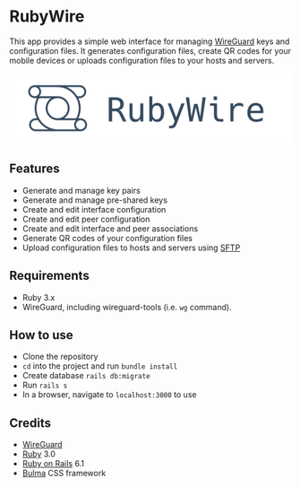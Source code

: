 # RubyWire

This app provides a simple web interface for managing [WireGuard](https://www.wireguard.com) keys and configuration files. It generates configuration files, create QR codes for your mobile devices or uploads configuration files to your hosts and servers.

<img src="https://github.com/schopenhauer/rubywire/blob/main/app/assets/images/logo_transparent_alt.png">

## Features

- Generate and manage key pairs
- Generate and manage pre-shared keys
- Create and edit interface configuration
- Create and edit peer configuration
- Create and edit interface and peer associations
- Generate QR codes of your configuration files
- Upload configuration files to hosts and servers using [SFTP](https://en.wikipedia.org/wiki/SSH_File_Transfer_Protocol)

## Requirements

- Ruby 3.x
- WireGuard, including wireguard-tools (i.e. `wg` command).

## How to use

- Clone the repository
- `cd` into the project and run `bundle install`
- Create database `rails db:migrate`
- Run `rails s`
- In a browser, navigate to `localhost:3000` to use

## Credits

* [WireGuard](https://www.wireguard.com)
* [Ruby](https://www.ruby-lang.org) 3.0
* [Ruby on Rails](https://rubyonrails.org) 6.1
* [Bulma](https://bulma.io) CSS framework
